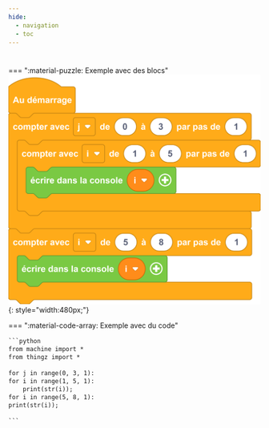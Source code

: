 ```yaml
---
hide:
  - navigation
  - toc
---
```


# 

=== ":material-puzzle: Exemple avec des blocs"
    ![Exemple avec des blocs](quiz3_question4.png){: style="width:480px;"}

=== ":material-code-array: Exemple avec du code"

    ```python
    from machine import *
    from thingz import *

    for j in range(0, 3, 1):
    for i in range(1, 5, 1):
        print(str(i));
    for i in range(5, 8, 1):
    print(str(i));

    ```